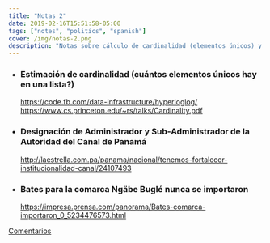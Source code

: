 ```yaml
---
title: "Notas 2"
date: 2019-02-16T15:51:58-05:00
tags: ["notes", "politics", "spanish"]
cover: /img/notas-2.png
description: "Notas sobre cálculo de cardinalidad (elementos únicos) y política"
---
```


- ### Estimación de cardinalidad (cuántos elementos únicos hay en una lista?)<br>
  https://code.fb.com/data-infrastructure/hyperloglog/ <br>
  https://www.cs.princeton.edu/~rs/talks/Cardinality.pdf

* ### Designación de Administrador y Sub-Administrador de la Autoridad del Canal de Panamá <br>
  http://laestrella.com.pa/panama/nacional/tenemos-fortalecer-institucionalidad-canal/24107493

- ### Bates para la comarca Ngäbe Buglé nunca se importaron <br>
  https://impresa.prensa.com/panorama/Bates-comarca-importaron_0_5234476573.html

[Comentarios](https://mobile.twitter.com/search?q=https%3A%2F%2Fpardenotas.jbrio.net%2Fnotas-2%2F)
